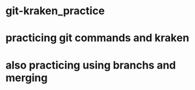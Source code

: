 # git-kraken_practice
# practicing git commands and kraken
# also practicing using branchs and merging

